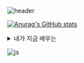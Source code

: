 ![header](https://capsule-render.vercel.app/api?type=venom&height=200&color=7fc7d9&text=Student%20Developer&stroke=7fc7d9)

[![Anurag's GitHub stats](https://github-readme-stats.vercel.app/api?username=choitjddn0311)](https://github.com/anuraghazra/github-readme-stats)
<details>
<summary>
  내가 지금 배우는
</summary>
   언어들
</details>

![js](https://img.shields.io/badge/HTML5-E34F26?style=for-the-badge&logo=html5&logoColor=white)
